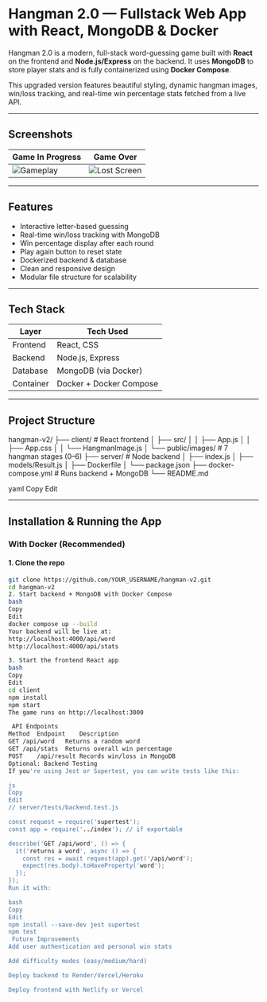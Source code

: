 #  Hangman 2.0 — Fullstack Web App with React, MongoDB & Docker

Hangman 2.0 is a modern, full-stack word-guessing game built with **React** on the frontend and **Node.js/Express** on the backend. It uses **MongoDB** to store player stats and is fully containerized using **Docker Compose**.

This upgraded version features beautiful styling, dynamic hangman images, win/loss tracking, and real-time win percentage stats fetched from a live API.

---

##  Screenshots

| Game In Progress | Game Over |
|------------------|-----------|
| ![Gameplay](public/images/hangman_2.png) | ![Lost Screen](public/images/hangman_6.png) |

---

##  Features

- Interactive letter-based guessing  
- Real-time win/loss tracking with MongoDB  
- Win percentage display after each round  
- Play again button to reset state  
- Dockerized backend & database  
- Clean and responsive design  
- Modular file structure for scalability

---

##  Tech Stack

| Layer       | Tech Used             |
|-------------|------------------------|
| Frontend    | React, CSS             |
| Backend     | Node.js, Express       |
| Database    | MongoDB (via Docker)   |
| Container   | Docker + Docker Compose|

---

##  Project Structure

hangman-v2/ ├── client/ # React frontend │ ├── src/ │ │ ├── App.js │ │ ├── App.css │ │ └── HangmanImage.js │ └── public/images/ # 7 hangman stages (0–6) ├── server/ # Node backend │ ├── index.js │ ├── models/Result.js │ ├── Dockerfile │ └── package.json ├── docker-compose.yml # Runs backend + MongoDB └── README.md

yaml
Copy
Edit

---

##  Installation & Running the App

###  With Docker (Recommended)

#### 1. Clone the repo

```bash
git clone https://github.com/YOUR_USERNAME/hangman-v2.git
cd hangman-v2
2. Start backend + MongoDB with Docker Compose
bash
Copy
Edit
docker compose up --build
Your backend will be live at:
http://localhost:4000/api/word
http://localhost:4000/api/stats

3. Start the frontend React app
bash
Copy
Edit
cd client
npm install
npm start
The game runs on http://localhost:3000

 API Endpoints
Method	Endpoint	Description
GET	/api/word	Returns a random word
GET	/api/stats	Returns overall win percentage
POST	/api/result	Records win/loss in MongoDB
Optional: Backend Testing
If you're using Jest or Supertest, you can write tests like this:

js
Copy
Edit
// server/tests/backend.test.js

const request = require('supertest');
const app = require('../index'); // if exportable

describe('GET /api/word', () => {
  it('returns a word', async () => {
    const res = await request(app).get('/api/word');
    expect(res.body).toHaveProperty('word');
  });
});
Run it with:

bash
Copy
Edit
npm install --save-dev jest supertest
npm test
 Future Improvements
Add user authentication and personal win stats

Add difficulty modes (easy/medium/hard)

Deploy backend to Render/Vercel/Heroku

Deploy frontend with Netlify or Vercel


